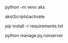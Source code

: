 python -m venv aks

aks\Scripts\activate

pip install -r requirements.txt

python manage.py.runserver